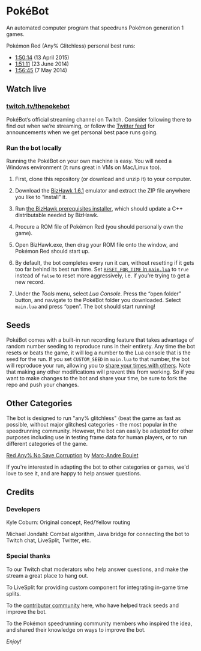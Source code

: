 # PokéBot

An automated computer program that speedruns Pokémon generation 1 games.

Pokémon Red (Any% Glitchless) personal best runs:

* [1:50:14](https://www.youtube.com/watch?v=lVE_ksd4WJw) (13 April 2015)
* [1:51:11](https://www.youtube.com/watch?v=M4pOlQ-mIoc) (23 June 2014)
* [1:56:45](https://youtu.be/yh3hI2xNvh4) (7 May 2014)

## Watch live

### [twitch.tv/thepokebot](http://www.twitch.tv/thepokebot)

PokéBot’s official streaming channel on Twitch. Consider following there to find out when we’re streaming, or follow the [Twitter feed](https://twitter.com/thepokebot) for announcements when we get personal best pace runs going.

### Run the bot locally

Running the PokéBot on your own machine is easy. You will need a Windows environment (it runs great in VMs on Mac/Linux too).

1. First, clone this repository (or download and unzip it) to your computer.

2. Download the [BizHawk 1.6.1](http://sourceforge.net/projects/bizhawk/files/BizHawk/BizHawk-1.6.1.zip/download) emulator and extract the ZIP file anywhere you like to “install” it.

3. Run [the BizHawk prerequisites installer](http://sourceforge.net/projects/bizhawk/files/Prerequisites/bizhawk_prereqs_v1.1.zip/download), which should update a C++ distributable needed by BizHawk.

4. Procure a ROM file of Pokémon Red (you should personally own the game).

5. Open BizHawk.exe, then drag your ROM file onto the window, and Pokémon Red should start up.

6. By default, the bot completes every run it can, without resetting if it gets too far behind its best run time. Set [`RESET_FOR_TIME` in `main.lua`](https://github.com/kylecoburn/PokeBot/blob/v1.4.4/main.lua#L3) to `true` instead of `false` to reset more aggressively, i.e. if you’re trying to get a new record.

7. Under the _Tools_ menu, select _Lua Console_. Press the “open folder” button, and navigate to the PokéBot folder you downloaded. Select `main.lua` and press “open”. The bot should start running!

## Seeds

PokéBot comes with a built-in run recording feature that takes advantage of random number seeding to reproduce runs in their entirety. Any time the bot resets or beats the game, it will log a number to the Lua console that is the seed for the run. If you set `CUSTOM_SEED` in `main.lua` to that number, the bot will reproduce your run, allowing you to [share your times with others](Seeds.md). Note that making any other modifications will prevent this from working. So if you want to make changes to the bot and share your time, be sure to fork the repo and push your changes.

## Other Categories

The bot is designed to run "any% glitchless" (beat the game as fast as possible, without major glitches) categories - the most popular in the speedrunning community. However, the bot can easily be adapted for other purposes including use in testing frame data for human players, or to run different categories of the game.

[Red Any% No Save Corruption](https://github.com/bouletmarc/PokeBot) by [Marc-Andre Boulet](https://github.com/bouletmarc)

If you're interested in adapting the bot to other categories or games, we'd love to see it, and are happy to help answer questions.

## Credits

### Developers

Kyle Coburn: Original concept, Red/Yellow routing

Michael Jondahl: Combat algorithm, Java bridge for connecting the bot to Twitch chat, LiveSplit, Twitter, etc.

### Special thanks

To our Twitch chat moderators who help answer questions, and make the stream a great place to hang out.

To LiveSplit for providing custom component for integrating in-game time splits.

To the [contributor community](https://github.com/kylecoburn/PokeBot/graphs/contributors) here, who have helped track seeds and improve the bot.

To the Pokémon speedrunning community members who inspired the idea, and shared their knowledge on ways to improve the bot.

_Enjoy!_

